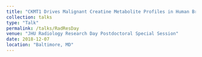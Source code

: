 ```yaml
---
title: "CKMT1 Drives Malignant Creatine Metabolite Profiles in Human Breast Cancer Cell Lines"
collection: talks
type: "Talk"
permalink: /talks/RadResDay
venue: "JHU Radiology Research Day Postdoctoral Special Session"
date: 2018-12-07
location: "Baltimore, MD"
---
```

